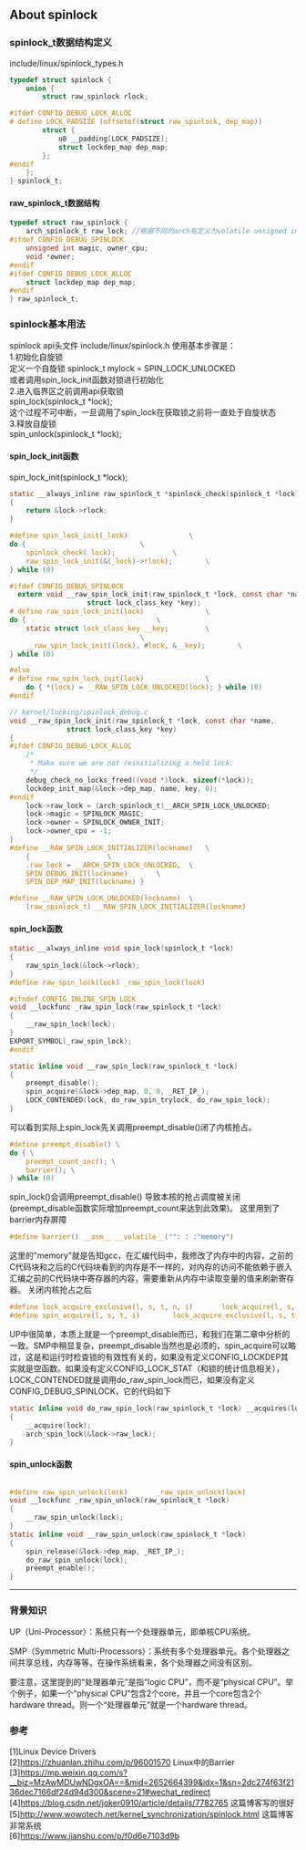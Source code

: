 ## About spinlock
### spinlock_t数据结构定义 
include/linux/spinlock_types.h
```c
typedef struct spinlock {
	union {
		struct raw_spinlock rlock;

#ifdef CONFIG_DEBUG_LOCK_ALLOC
# define LOCK_PADSIZE (offsetof(struct raw_spinlock, dep_map))
		struct {
			u8 __padding[LOCK_PADSIZE];
			struct lockdep_map dep_map;
		};
#endif
	};
} spinlock_t;

```
#### raw_spinlock_t数据结构
```c
typedef struct raw_spinlock {
	arch_spinlock_t raw_lock; //根据不同的arch有定义为volatile unsigned int/int/u32
#ifdef CONFIG_DEBUG_SPINLOCK
	unsigned int magic, owner_cpu;
	void *owner;
#endif
#ifdef CONFIG_DEBUG_LOCK_ALLOC
	struct lockdep_map dep_map;
#endif
} raw_spinlock_t;
```
### spinlock基本用法
spinlock api头文件
include/linux/spinlock.h
使用基本步骤是：
<br>1.初始化自旋锁
<br>    定义一个自旋锁 spinlock_t mylock = SPIN_LOCK_UNLOCKED
<br>    或者调用spin_lock_init函数对锁进行初始化
<br>2.进入临界区之前调用api获取锁
<br>    spin_lock(spinlock_t *lock);
<br>  这个过程不可中断，一旦调用了spin_lock在获取锁之前将一直处于自旋状态
<br>3.释放自旋锁
<br>    spin_unlock(spinlock_t *lock);
#### spin_lock_init函数
spin_lock_init(spinlock_t *lock);
```c
static __always_inline raw_spinlock_t *spinlock_check(spinlock_t *lock)
{
	return &lock->rlock;
}

#define spin_lock_init(_lock)				\
do {							\
	spinlock_check(_lock);				\
	raw_spin_lock_init(&(_lock)->rlock);		\
} while (0)

#ifdef CONFIG_DEBUG_SPINLOCK
  extern void __raw_spin_lock_init(raw_spinlock_t *lock, const char *name,
				   struct lock_class_key *key);
# define raw_spin_lock_init(lock)				\
do {								\
	static struct lock_class_key __key;			\
								\
	__raw_spin_lock_init((lock), #lock, &__key);		\
} while (0)

#else
# define raw_spin_lock_init(lock)				\
	do { *(lock) = __RAW_SPIN_LOCK_UNLOCKED(lock); } while (0)
#endif

// kernel/locking/spinlock_debug.c
void __raw_spin_lock_init(raw_spinlock_t *lock, const char *name,
			  struct lock_class_key *key)
{
#ifdef CONFIG_DEBUG_LOCK_ALLOC
	/*
	 * Make sure we are not reinitializing a held lock:
	 */
	debug_check_no_locks_freed((void *)lock, sizeof(*lock));
	lockdep_init_map(&lock->dep_map, name, key, 0);
#endif
	lock->raw_lock = (arch_spinlock_t)__ARCH_SPIN_LOCK_UNLOCKED;
	lock->magic = SPINLOCK_MAGIC;
	lock->owner = SPINLOCK_OWNER_INIT;
	lock->owner_cpu = -1;
}
#define __RAW_SPIN_LOCK_INITIALIZER(lockname)	\
	{					\
	.raw_lock = __ARCH_SPIN_LOCK_UNLOCKED,	\
	SPIN_DEBUG_INIT(lockname)		\
	SPIN_DEP_MAP_INIT(lockname) }

#define __RAW_SPIN_LOCK_UNLOCKED(lockname)	\
	(raw_spinlock_t) __RAW_SPIN_LOCK_INITIALIZER(lockname)
```
#### spin_lock函数
```c
static __always_inline void spin_lock(spinlock_t *lock)
{
	raw_spin_lock(&lock->rlock);
}
#define raw_spin_lock(lock)	_raw_spin_lock(lock)

#ifndef CONFIG_INLINE_SPIN_LOCK
void __lockfunc _raw_spin_lock(raw_spinlock_t *lock)
{
	__raw_spin_lock(lock);
}
EXPORT_SYMBOL(_raw_spin_lock);
#endif

static inline void __raw_spin_lock(raw_spinlock_t *lock)
{
	preempt_disable();
	spin_acquire(&lock->dep_map, 0, 0, _RET_IP_);
	LOCK_CONTENDED(lock, do_raw_spin_trylock, do_raw_spin_lock);
}

```
可以看到实际上spin_lock先关调用preempt_disable()闭了内核抢占。
```c
#define preempt_disable() \
do { \
	preempt_count_inc(); \
	barrier(); \
} while (0)

```
spin_lock()会调用preempt_disable() 导致本核的抢占调度被关闭(preempt_disable函数实际增加preempt_count来达到此效果)。
这里用到了barrier内存屏障
```c
#define barrier() __asm__ __volatile__("": : :"memory")
```
这里的"memory"就是告知gcc，在汇编代码中，我修改了内存中的内容，之前的C代码块和之后的C代码块看到的内存是不一样的，对内存的访问不能依赖于嵌入汇编之前的C代码块中寄存器的内容，需要重新从内存中读取变量的值来刷新寄存器。
关闭内核抢占之后
```c
#define lock_acquire_exclusive(l, s, t, n, i)		lock_acquire(l, s, t, 0, 1, n, i)
#define spin_acquire(l, s, t, i)		lock_acquire_exclusive(l, s, t, NULL, i)
```
UP中很简单，本质上就是一个preempt_disable而已，和我们在第二章中分析的一致。SMP中稍显复杂，preempt_disable当然也是必须的，spin_acquire可以略过，这是和运行时检查锁的有效性有关的，如果没有定义CONFIG_LOCKDEP其实就是空函数。如果没有定义CONFIG_LOCK_STAT（和锁的统计信息相关），LOCK_CONTENDED就是调用do_raw_spin_lock而已，如果没有定义CONFIG_DEBUG_SPINLOCK，它的代码如下
```c
static inline void do_raw_spin_lock(raw_spinlock_t *lock) __acquires(lock)
{
    __acquire(lock);
    arch_spin_lock(&lock->raw_lock);
}
```
#### spin_unlock函数
```c

#define raw_spin_unlock(lock)		_raw_spin_unlock(lock)
void __lockfunc _raw_spin_unlock(raw_spinlock_t *lock)
{
	__raw_spin_unlock(lock);
}
static inline void __raw_spin_unlock(raw_spinlock_t *lock)
{
	spin_release(&lock->dep_map, _RET_IP_);
	do_raw_spin_unlock(lock);
	preempt_enable();
}

```
_____________________________________
### 背景知识
UP（Uni-Processor）：系统只有一个处理器单元，即单核CPU系统。

SMP（Symmetric Multi-Processors）：系统有多个处理器单元。各个处理器之间共享总线，内存等等。在操作系统看来，各个处理器之间没有区别。

要注意，这里提到的“处理器单元”是指“logic CPU”，而不是“physical CPU”。举个例子，如果一个“physical CPU”包含2个core，并且一个core包含2个hardware thread。则一个“处理器单元”就是一个hardware thread。
### 参考
[1]Linux Device Drivers<br>
[2]https://zhuanlan.zhihu.com/p/96001570 Linux中的Barrier<br>
[3]https://mp.weixin.qq.com/s?__biz=MzAwMDUwNDgxOA==&mid=2652664399&idx=1&sn=2dc274f63f2136dec7166df24d94d300&scene=21#wechat_redirect<br>
[4]https://blog.csdn.net/joker0910/article/details/7782765 这篇博客写的很好<br>
[5]http://www.wowotech.net/kernel_synchronization/spinlock.html 这篇博客非常系统<br>
[6]https://www.jianshu.com/p/f0d6e7103d9b<br>

